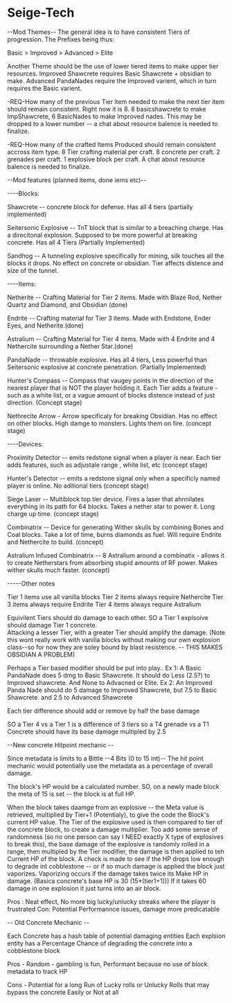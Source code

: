 Seige-Tech
==========



--Mod Themes--
The general idea is to have consistent Tiers of progression. The Prefixes being thus:

Basic > Improved > Advanced > Elite

Another Theme should be the use of lower tiered items to make upper tier resources.  Improved Shawcrete requires Basic Shawcrete + obsidian to make.  Advanced PandaNades require the Improved varient, which in turn requires the Basic
 varient.

-REQ-How many of the previous Tier item needed to make the next tier item should remain consistent. Right now it is 8. 8 basicshawcrete to make ImpShawcrete, 6 BasicNades to make Improved nades.  This may be dropped to a lower number -- a chat about resource balence is needed to finalize.

-REQ-How many of the crafted Items Produced should remain consistent accross item type. 8 Tier crafting material per craft. 8 concrete per craft. 2 grenades per craft. 1 explosive block per craft. A chat about resource balence is needed to finalize.


--Mod features (planned items, done iems etc)--


----Blocks:

Shawcrete -- concrete block for defense. Has all 4 tiers (partially implemented)

Seitersonic Explosive -- TnT block that is similar to a breaching charge. Has a direcitonal explosion. Supposed to be more   powerful at breaking concrete.  Has all 4 Tiers (Partially Implemented)


Sandhog -- A tunneling explosive specifically for mining, silk touches all the blocks it drops.  No effect on concrete or obsidian.  Tier affects distence and size of the tunnel.


----Items:

Netherite -- Crafting Material for Tier 2 items. Made with Blaze Rod, Nether Quartz and Diamond, and Obsidian (done)

Endrite -- Crafting material for Tier 3 items. Made with Endstone, Ender Eyes, and Netherite.(done)

Astralium -- Crafting Material for Tier 4 items. Made with 4 Endrite and 4 Nethercite surrounding a Nether Star.(done)

PandaNade -- throwable explosive. Has all 4 tiers, Less powerful than Seitersonic explosive at concrete penetration. (Partially Implemented)

Hunter's Compass  -- Compass that vaugey points in the direction of the nearest player that is NOT the player holding it. Each Tier adds a feature - such as a white list, or a vague amount of blocks distence instead of just direction.  (Concept stage)

Nethrecite Arrow - Arrow specificaly for breaking Obsidian.  Has no effect on other blocks.  High damge to monsters. Lights them on fire. (concept stage)

----Devices:

Proximity Detector -- emits redstone signal when a player is near.  Each tier adds features, such as adjustale range , white list, etc (concept stage)

Hunter's Detector -- emits a redstone signal only when a specificly named player is online. No aditional tiers (concept stage)

Siege Laser -- Multiblock top tier device. Fires a laser that ahnnilates everything in its path for 64 blocks. Takes a nether star to power it. Long charge up time.  (concept stage)

Combinatrix -- Device for generating Wither skulls by combining Bones and Coal blocks. Take a lot of time, burns diamonds as fuel. Will require Endrite and Nethercite to build. (concept)

Astralium Infused Combinatrix -- 8 Astralium around a combinatix - allows it to create Netherstars from absorbing stupid amounts of RF power.  Makes wither skulls much faster. (concept)


-----Other notes

Tier 1 items use all vanilla blocks
Tier 2 items always require Nethercite
Tier 3 items always require Endrite
Tier 4 items always require Astralium

Equivilent Tiers should do damage to each other. SO a Tier 1 explsoive should damage Tier 1 concrete.  
Attacking a lesser Tier, with a greater Tier should amplify the damage. (Note this wont really work with vanilla blocks without making our own explosion class--so for now they are soley bound by blast resistence. -- THIS MAKES OBSIDIAN A PROBLEM)


Perhaps a Tier based modifier should be put into play..
Ex 1: A Basic PandaNade does 5 dmg to Basic Shawcrete. It should do Less (2.5?) to Improved shawcrete. And None to Advacned or Elite. 
Ex 2: An Improved Panda Nade should do 5 damage to Improved Shawcrete, but 7.5 to Basic Shawcrete. and 2.5 to Advanced Shawcrete

Each tier difference should add or remove by half the base damage

SO a Tier 4 vs a Tier 1 is a difference of 3 tiers so a T4 grenade vs a T1 Concrete should have its base damage multipled by 2.5



--New concrete Hitpoint mechanic --

Since metadata is limits to a Bittle --4 Bits (0 to 15 int)-- The hit point mechanic would potentially use the metadata as a percentage of overall damage.

The block's HP would be a calculated number.  SO, on a newly made block the meta of 15 is set -- the block is at full HP. 

When the block takes daamge from an explosive -- the Meta value is retrieved,  multiplied by Tier+1 (Potentialy), to give the code the Block's current HP value.  The Tier of the explosive used is then compared to tier of the concrete block,  to create a damage multiplier.  Too add some sense of randomness (so no one person can say I NEED exactly X type of explosives to break this), the base damage of the explosive is randomly rolled in a range, then multipled by the Tier modifier, the damage is then applied to teh Current HP of the block.  A check is made to see if the HP drops low enough to degrade int cobblestone -- or if so much damage is applied the block just vaporizes.  Vaporizing occurs if the damage takes twice its Make HP in damage. (Basica concrete's base HP is 30 (15*(tier1+1)))  If it takes 60 damage in one explosion it just turns into an air block.  

Pros : Neat effect, No more big lucky/unlucky streaks where the player is frustrated
Con: Potential Performannce issues, damage more predicatable



-- Old Concrete Mechanic -- 

Each Concrete has a hash table of potential damaging entities
Each explsion entity has a Percentage Chance of degrading the concrete into a cobblestone block

Pros - Random - gambling is fun, Performant because no use of block metadata to track HP

Cons - Potential for a long Run of Lucky rolls or Unlucky Rolls that may bypass the concrete Easily or Not at all












